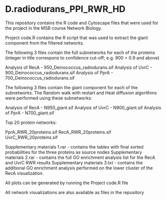 # D.radiodurans_PPI_RWR_HD
This repository contains the R code and Cytoscape files that were used for the project in the MSB course Network Biology.

Project code.R contains the R script that was used to extract the giant component from the filtered networks.

The following 3 files contain the full subnetworks for each of the proteins (integer in title correspons to confidence cut-off; e.g. 900 = 0.9 and above)

Analysis of RecA - 950_Deinococcus_radiodurans.sif
Analysis of UvrC - 900_Deinococcus_radiodurans.sif
Analysis of PprA - 700_Deinococcus_radiodurans.sif


The following 3 files contain the giant component for each of the subnetworks. The Random walk with restart and Heat diffusion algorithms were performed using these subnetworks:

Analysis of RecA - N950_giant.sif
Analysis of UvrC - N900_giant.sif
Analysis of PprA - N700_giant.sif

Top 20 protein networks:

PprA_RWR_20proteins.sif
RecA_RWR_20proteins.sif
UvrC_RWR_20proteins.sif

Supplementary materials 1.rar - contains the tables with final sorted probabilities for the three proteins as source nodes
Supplementary materials 2.rar - contains the full GO enrichment analysis list for the RecA and UvrC RWR results 
Supplementary materials 3.txt - contains the additional GO enrichment analysis performed on the lower cluster of the RecA visualization.


All plots can be generated by running the Project code.R file

All network visualizations are also available as files in the repository
